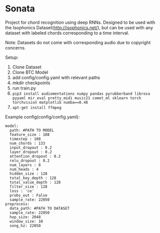 # Sonata

Project for chord recognition using deep RNNs.  Designed to be used with the Isophonics Dataset(http://isophonics.net/),
but can be used with any dataset with labeled chords corresponding to a time interval.  

Note: Datasets do not come with corresponding audio due to copyright concerns.

Setup:
1. Clone Dataset
2. Clone BTC Model
3. add config/config.yaml with relevant paths
4. mkdir checkpoints
5. run train.py
6. `pip3 install audiomentations numpy pandas pyrubberband librosa pyyaml mir_eval pretty_midi music21 comet_ml sklearn torch torchvision matplotlib numba==0.48`
7. `apt-get install ffmpeg`

Example config(config/config.yaml):
```
model: 
  path: #PATH TO MODEL
  feature_size : 108
  timestep : 108
  num_chords : 133
  input_dropout : 0.2
  layer_dropout : 0.2
  attention_dropout : 0.2
  relu_dropout : 0.2
  num_layers : 8
  num_heads : 4
  hidden_size : 128
  total_key_depth : 128
  total_value_depth : 128
  filter_size : 128
  loss : 'ce'
  probs_out : False
  sample_rate: 22050
preprocess:
  data_path: #PATH TO DATASET
  sample_rate: 22050
  hop_size: 2048
  window_size: 10
  song_hz: 22050
```